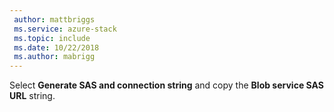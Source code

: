 ```yaml
---
 author: mattbriggs
 ms.service: azure-stack
 ms.topic: include
 ms.date: 10/22/2018
 ms.author: mabrigg
---
```


Select **Generate SAS and connection string** and copy the **Blob service SAS URL** string.